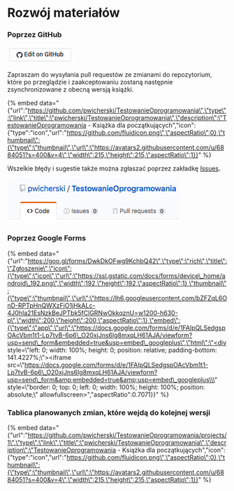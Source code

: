 # Rozwój materiałów

### Poprzez GitHub

![](.gitbook/assets/editodgithub.PNG)

Zapraszam do wysyłania pull requestów ze zmianami do repozytorium, które po przeglądzie i zaakceptowaniu zostaną następnie zsynchronizowane z obecną wersją książki.

{% embed data="{\"url\":\"https://github.com/pwicherski/TestowanieOprogramowania\",\"type\":\"link\",\"title\":\"pwicherski/TestowanieOprogramowania\",\"description\":\"TestowanieOprogramowania - Książka dla początkujących\",\"icon\":{\"type\":\"icon\",\"url\":\"https://github.com/fluidicon.png\",\"aspectRatio\":0},\"thumbnail\":{\"type\":\"thumbnail\",\"url\":\"https://avatars2.githubusercontent.com/u/6884051?s=400&v=4\",\"width\":215,\"height\":215,\"aspectRatio\":1}}" %}

Wszelkie błędy i sugestie także można zgłaszać poprzez zakładkę [Issues](https://github.com/pwicherski/TestowanieOprogramowania/issues)**.**

![](.gitbook/assets/screen-shot-2018-07-16-at-17.23.59.png)

### Poprzez Google Forms

{% embed data="{\"url\":\"https://goo.gl/forms/DwkDkOFwg9KchbQ42\",\"type\":\"rich\",\"title\":\"Zgłoszenie\",\"icon\":{\"type\":\"icon\",\"url\":\"https://ssl.gstatic.com/docs/forms/device\_home/android\_192.png\",\"width\":192,\"height\":192,\"aspectRatio\":1},\"thumbnail\":{\"type\":\"thumbnail\",\"url\":\"https://lh6.googleusercontent.com/bZFZqL6OnD-RPTpHnQWXzFjO1jHkALc-4J0hIa21EsNzkBeJPTbk5fClGRNwOkkqznU=w1200-h630-p\",\"width\":200,\"height\":200,\"aspectRatio\":1},\"embed\":{\"type\":\"app\",\"url\":\"https://docs.google.com/forms/d/e/1FAIpQLSedgspOAcVbm1t1-Lp7tvB-6p6\_O20xjJns6lg8mxqLH61AJA/viewform?usp=send\_form&embedded=true&usp=embed\_googleplus\",\"html\":\"<div style=\\\"left: 0; width: 100%; height: 0; position: relative; padding-bottom: 141.4227%;\\\"><iframe src=\\\"https://docs.google.com/forms/d/e/1FAIpQLSedgspOAcVbm1t1-Lp7tvB-6p6\_O20xjJns6lg8mxqLH61AJA/viewform?usp=send\_form&amp;embedded=true&amp;usp=embed\_googleplus\\\" style=\\\"border: 0; top: 0; left: 0; width: 100%; height: 100%; position: absolute;\\\" allowfullscreen></iframe></div>\",\"aspectRatio\":0.7071}}" %}

### Tablica planowanych zmian, które wejdą do kolejnej wersji

{% embed data="{\"url\":\"https://github.com/pwicherski/TestowanieOprogramowania/projects/1\",\"type\":\"link\",\"title\":\"pwicherski/TestowanieOprogramowania\",\"description\":\"TestowanieOprogramowania - Książka dla początkujących\",\"icon\":{\"type\":\"icon\",\"url\":\"https://github.com/fluidicon.png\",\"aspectRatio\":0},\"thumbnail\":{\"type\":\"thumbnail\",\"url\":\"https://avatars2.githubusercontent.com/u/6884051?s=400&v=4\",\"width\":215,\"height\":215,\"aspectRatio\":1}}" %}

